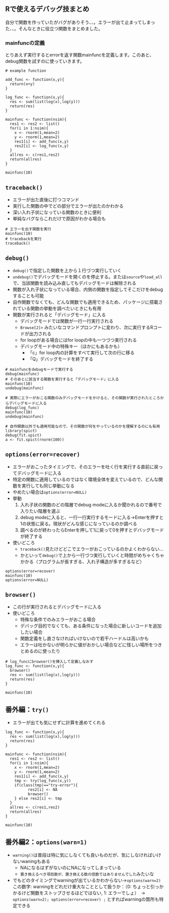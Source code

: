 Rで使えるデバッグ技まとめ
-------------------------

自分で関数を作っていたがバグがありそう、、。エラーが出て止まってしまった、、。そんなときに役立つ関数をまとめました。

### mainfuncの定義

とりあえず実行するとerrorを返す関数mainfuncを定義します。このあと、debug関数を試すのに使っていきます。

    # example function

    add_func <- function(x,y){
      return(x+y)
    }

    log_func <- function(x,y){
      res <- sum(list(log(x),log(y)))
      return(res)
    }

    mainfunc <- function(nsim){
      res1 <- res2 <- list()
      for(i in 1:nsim){
        x <- rnorm(1,mean=2)
        y <- rnorm(1,mean=2)
        res1[i] <- add_func(x,y)
        res2[i] <- log_func(x,y)
      }
      allres <- c(res1,res2)
      return(allres)
    }

    mainfunc(10)

`traceback()`
-------------

-   エラーが出た直後に打つコマンド
-   実行した関数の中でどの部分でエラーが出たのかわかる
-   深い入れ子状になっている関数のときに便利
-   単純なバグならこれだけで原因がわかる場合も

<!-- -->

    # エラーを出す関数を実行
    mainfunc(10)
    # tracebackを実行
    traceback()

`debug()`
---------

-   `debug()`で指定した関数を上から１行づつ実行していく
-   `undebug()`でデバッグモードを開くのを停止する。または`source`や`load_all`で、当該関数を読み込み直してもデバッグモードは解除される
-   関数が入れ子状になっている場合、内側の関数を指定してそこだけをdebugすることも可能
-   自作関数でなくても、どんな関数でも適用できるため、パッケージに搭載されている関数の挙動を調べたいときにも有用
-   関数が実行されると「デバッグモード」に入る
    -   デバッグモードでは関数が一行一行実行される
    -   `Browse[2]>`
        みたいなコマンドプロンプトに変わり、次に実行するRコードが出力される
    -   for loopがある場合にはfor loopの中も一つづつ実行される
    -   デバッグモード中の特殊キー（ほかにもあるかも）
        -   「c」for loop内の計算をすべて実行して次の行に移る
        -   「Q」デバッグモードを終了する

<!-- -->

    # mainfuncをdebugモードで実行する
    debug(mainfunc)
    # そのあとに該当する関数を実行すると「デバッグモード」に入る
    mainfunc(10)
    undebug(mainfunc)

    # 実際にエラーがおこる関数のみデバッグモードをかけると、その関数が実行されたところからデバッグモードに入る
    debug(log_func)
    mainfunc(10)
    undebug(mainfunc)

    # 自作関数以外でも適用可能なので、その関数が何をやっているのかを理解するのにも有用
    library(spict)
    debug(fit.spict)
    a <- fit.spict(rnorm(100))

`options(error=recover)`
------------------------

-   エラーがおこったタイミングで、そのエラーを吐く行を実行する直前に戻ってデバッグモードに入る
-   特定の関数に適用しているのではなく環境全体を変えているので、どんな関数を実行しても同じ挙動になる
-   やめたい場合は`options(error=NULL)`
-   挙動
    1.  入れ子状の関数のどの階層でdebug
        modeに入るか聞かれるので番号で入りたい階層を選ぶ
    2.  debug
        modeに入ると、一行一行実行するモードに入る→Enterを押すと1の状態に戻る。現状がどんな感じになっているのか調べる
    3.  調べるのが終わったらEnterを押して1に戻って0を押すとデバッグモードが終了する
-   使いどころ
    -   `traceback()`見たけどどこでエラーがおこっているのかよくわからない…
    -   かといって`debug()`で上から一行づつ実行していくと時間がめちゃくちゃかかる（プログラムが長すぎる、入れ子構造が多すぎるなど）

<!-- -->

    options(error=recover)
    mainfunc(10)
    options(error=NULL)

`browser()`
-----------

-   この行が実行されるとデバッグモードに入る
-   使いどころ
    -   特殊な条件でのみエラーがおこる場合
    -   デバッグ目的でなくても、ある条件になった場合に新しいコードを追加したい場合
    -   関数定義をし直さなければいけないので若干ハードルは高いかも
    -   エラーは吐かないが明らかに値がおかしい場合などに怪しい場所をつきとめるのに使ったり

<!-- -->

    # log_funcにbrowser()を挿入して定義しなおす
    log_func <- function(x,y){
      browser()  
      res <- sum(list(log(x),log(y)))
      return(res)
    }

    mainfunc(10)

番外編：`try()`
---------------

-   エラーが出ても気にせずに計算を進めてくれる

<!-- -->

    log_func <- function(x,y){
      res <- sum(list(log(x),log(y)))
      return(res)
    }

    mainfunc <- function(nsim){
      res1 <- res2 <- list()
      for(i in 1:nsim){
        x <- rnorm(1,mean=2)
        y <- rnorm(1,mean=2)
        res1[i] <- add_func(x,y)
        tmp <- try(log_func(x,y))
        if(class(tmp)=="try-error"){ 
              res2[i] <- NA 
              browser()
        } else res2[i] <- tmp
      }
      allres <- c(res1,res2)
      return(allres)
    }

    mainfunc(10)

番外編2：`options(warn=1)`
--------------------------

-   `warning()`は普段は特に気にしなくても良いものだが、気にしなければいけないwaningもある
    -   NAになるはずがないのにNAになってしまっている
    -   `置き換えるべき項目数が、置き換える数の倍数ではありませんでした`みたいな
-   でもどのタイミングでwarningが出ているかわからない→`options(warn=2)`
    この数字: warningをどれだけ重大なこととして扱うか：（0:
    ちょっと引っかかるけど関数をストップさせるほどではない, 1:
    エラーでしょ）　→ `options(warn=2); options(error=recover) ;`
    とすればwarningの箇所も特定できる
